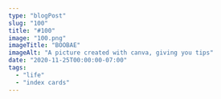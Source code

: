 ```yaml
---
type: "blogPost"
slug: "100"
title: "#100"
image: "100.png"
imageTitle: "BOOBAE"
imageAlt: "A picture created with canva, giving you tips"
date: "2020-11-25T00:00:00-07:00"
tags:
  - "life"
  - "index cards"
---
```

